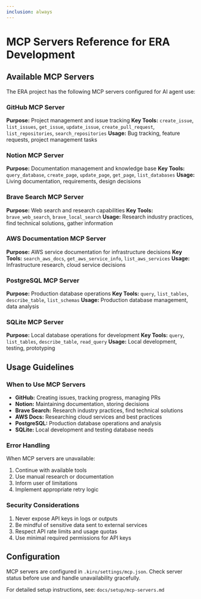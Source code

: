 ```yaml
---
inclusion: always
---
```


# MCP Servers Reference for ERA Development

## Available MCP Servers

The ERA project has the following MCP servers configured for AI agent use:

### GitHub MCP Server
**Purpose:** Project management and issue tracking
**Key Tools:** `create_issue`, `list_issues`, `get_issue`, `update_issue`, `create_pull_request`, `list_repositories`, `search_repositories`
**Usage:** Bug tracking, feature requests, project management tasks

### Notion MCP Server
**Purpose:** Documentation management and knowledge base
**Key Tools:** `query_database`, `create_page`, `update_page`, `get_page`, `list_databases`
**Usage:** Living documentation, requirements, design decisions

### Brave Search MCP Server
**Purpose:** Web search and research capabilities
**Key Tools:** `brave_web_search`, `brave_local_search`
**Usage:** Research industry practices, find technical solutions, gather information

### AWS Documentation MCP Server
**Purpose:** AWS service documentation for infrastructure decisions
**Key Tools:** `search_aws_docs`, `get_aws_service_info`, `list_aws_services`
**Usage:** Infrastructure research, cloud service decisions

### PostgreSQL MCP Server
**Purpose:** Production database operations
**Key Tools:** `query`, `list_tables`, `describe_table`, `list_schemas`
**Usage:** Production database management, data analysis

### SQLite MCP Server
**Purpose:** Local database operations for development
**Key Tools:** `query`, `list_tables`, `describe_table`, `read_query`
**Usage:** Local development, testing, prototyping

## Usage Guidelines

### When to Use MCP Servers

- **GitHub:** Creating issues, tracking progress, managing PRs
- **Notion:** Maintaining documentation, storing decisions
- **Brave Search:** Research industry practices, find technical solutions
- **AWS Docs:** Researching cloud services and best practices
- **PostgreSQL:** Production database operations and analysis
- **SQLite:** Local development and testing database needs

### Error Handling

When MCP servers are unavailable:
1. Continue with available tools
2. Use manual research or documentation
3. Inform user of limitations
4. Implement appropriate retry logic

### Security Considerations

1. Never expose API keys in logs or outputs
2. Be mindful of sensitive data sent to external services
3. Respect API rate limits and usage quotas
4. Use minimal required permissions for API keys

## Configuration

MCP servers are configured in `.kiro/settings/mcp.json`. Check server status before use and handle unavailability gracefully.

For detailed setup instructions, see: `docs/setup/mcp-servers.md`
